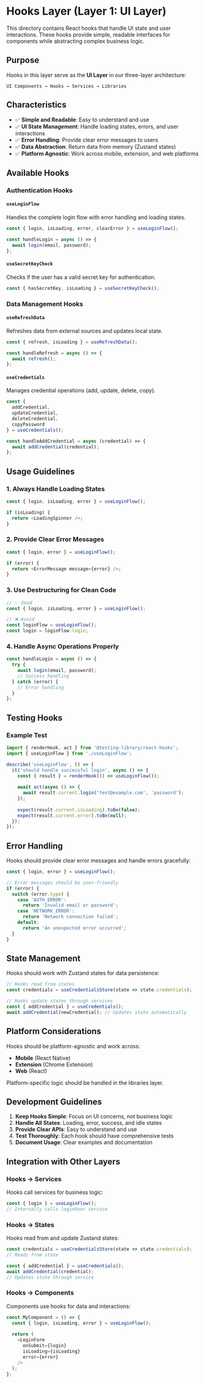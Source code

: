# Hooks Layer (Layer 1: UI Layer)

This directory contains React hooks that handle UI state and user interactions. These hooks provide simple, readable interfaces for components while abstracting complex business logic.

## Purpose

Hooks in this layer serve as the **UI Layer** in our three-layer architecture:

```
UI Components → Hooks → Services → Libraries
```

## Characteristics

- ✅ **Simple and Readable**: Easy to understand and use
- ✅ **UI State Management**: Handle loading states, errors, and user interactions
- ✅ **Error Handling**: Provide clear error messages to users
- ✅ **Data Abstraction**: Return data from memory (Zustand states)
- ✅ **Platform Agnostic**: Work across mobile, extension, and web platforms

## Available Hooks

### Authentication Hooks

#### `useLoginFlow`
Handles the complete login flow with error handling and loading states.

```typescript
const { login, isLoading, error, clearError } = useLoginFlow();

const handleLogin = async () => {
  await login(email, password);
};
```

#### `useSecretKeyCheck`
Checks if the user has a valid secret key for authentication.

```typescript
const { hasSecretKey, isLoading } = useSecretKeyCheck();
```

### Data Management Hooks

#### `useRefreshData`
Refreshes data from external sources and updates local state.

```typescript
const { refresh, isLoading } = useRefreshData();

const handleRefresh = async () => {
  await refresh();
};
```

#### `useCredentials`
Manages credential operations (add, update, delete, copy).

```typescript
const { 
  addCredential, 
  updateCredential, 
  deleteCredential, 
  copyPassword 
} = useCredentials();

const handleAddCredential = async (credential) => {
  await addCredential(credential);
};
```

## Usage Guidelines

### 1. Always Handle Loading States
```typescript
const { login, isLoading, error } = useLoginFlow();

if (isLoading) {
  return <LoadingSpinner />;
}
```

### 2. Provide Clear Error Messages
```typescript
const { login, error } = useLoginFlow();

if (error) {
  return <ErrorMessage message={error} />;
}
```

### 3. Use Destructuring for Clean Code
```typescript
// ✅ Good
const { login, isLoading, error } = useLoginFlow();

// ❌ Avoid
const loginFlow = useLoginFlow();
const login = loginFlow.login;
```

### 4. Handle Async Operations Properly
```typescript
const handleLogin = async () => {
  try {
    await login(email, password);
    // Success handling
  } catch (error) {
    // Error handling
  }
};
```

## Testing Hooks

### Example Test
```typescript
import { renderHook, act } from '@testing-library/react-hooks';
import { useLoginFlow } from './useLoginFlow';

describe('useLoginFlow', () => {
  it('should handle successful login', async () => {
    const { result } = renderHook(() => useLoginFlow());
    
    await act(async () => {
      await result.current.login('test@example.com', 'password');
    });
    
    expect(result.current.isLoading).toBe(false);
    expect(result.current.error).toBe(null);
  });
});
```

## Error Handling

Hooks should provide clear error messages and handle errors gracefully:

```typescript
const { login, error } = useLoginFlow();

// Error messages should be user-friendly
if (error) {
  switch (error.type) {
    case 'AUTH_ERROR':
      return 'Invalid email or password';
    case 'NETWORK_ERROR':
      return 'Network connection failed';
    default:
      return 'An unexpected error occurred';
  }
}
```

## State Management

Hooks should work with Zustand states for data persistence:

```typescript
// Hooks read from states
const credentials = useCredentialsStore(state => state.credentials);

// Hooks update states through services
const { addCredential } = useCredentials();
await addCredential(newCredential); // Updates state automatically
```

## Platform Considerations

Hooks should be platform-agnostic and work across:

- **Mobile** (React Native)
- **Extension** (Chrome Extension)
- **Web** (React)

Platform-specific logic should be handled in the libraries layer.

## Development Guidelines

1. **Keep Hooks Simple**: Focus on UI concerns, not business logic
2. **Handle All States**: Loading, error, success, and idle states
3. **Provide Clear APIs**: Easy to understand and use
4. **Test Thoroughly**: Each hook should have comprehensive tests
5. **Document Usage**: Clear examples and documentation

## Integration with Other Layers

### Hooks → Services
Hooks call services for business logic:

```typescript
const { login } = useLoginFlow();
// Internally calls loginUser service
```

### Hooks → States
Hooks read from and update Zustand states:

```typescript
const credentials = useCredentialsStore(state => state.credentials);
// Reads from state

const { addCredential } = useCredentials();
await addCredential(credential);
// Updates state through service
```

### Hooks → Components
Components use hooks for data and interactions:

```typescript
const MyComponent = () => {
  const { login, isLoading, error } = useLoginFlow();
  
  return (
    <LoginForm 
      onSubmit={login}
      isLoading={isLoading}
      error={error}
    />
  );
};
``` 